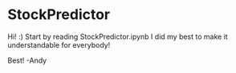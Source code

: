 # StockPredictor
Hi! :) Start by reading StockPredictor.ipynb
I did my best to make it understandable for everybody!

Best!
-Andy
